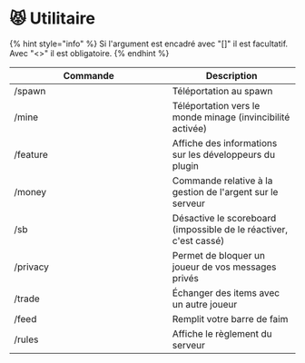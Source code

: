# 😾 Utilitaire

{% hint style="info" %}
Si l'argument est encadré avec "\[]" il est facultatif. Avec "<>" il est obligatoire.
{% endhint %}

<table><thead><tr><th width="263">Commande</th><th>Description</th></tr></thead><tbody><tr><td>/spawn</td><td>Téléportation au spawn</td></tr><tr><td>/mine</td><td>Téléportation vers le monde minage (invincibilité activée)</td></tr><tr><td>/feature</td><td>Affiche des informations sur les développeurs du plugin</td></tr><tr><td>/money</td><td>Commande relative à la gestion de l'argent sur le serveur</td></tr><tr><td>/sb</td><td>Désactive le scoreboard (impossible de le réactiver, c'est cassé)</td></tr><tr><td>/privacy</td><td>Permet de bloquer un joueur de vos messages privés</td></tr><tr><td>/trade</td><td>Échanger des items avec un autre joueur</td></tr><tr><td>/feed</td><td>Remplit votre barre de faim</td></tr><tr><td>/rules</td><td>Affiche le règlement du serveur</td></tr></tbody></table>

